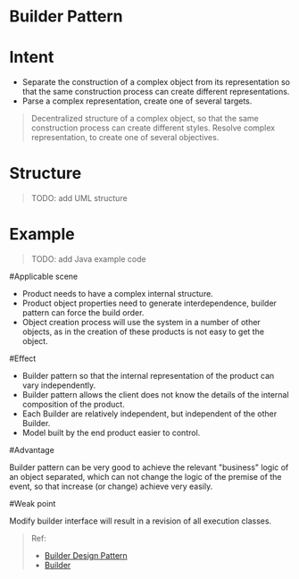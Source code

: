 # Builder Pattern

# Intent

* Separate the construction of a complex object from its representation so that the same construction process can create different representations.
* Parse a complex representation, create one of several targets.

> Decentralized structure of a complex object, so that the same construction process can create different styles. Resolve complex representation, to create one of several objectives.


# Structure

>TODO: add UML structure

# Example
>TODO: add Java example code

#Applicable scene

* Product needs to have a complex internal structure.
* Product object properties need to generate interdependence, builder pattern can force the build order.
* Object creation process will use the system in a number of other objects, as in the creation of these products is not easy to get the object.

#Effect

* Builder pattern so that the internal representation of the product can vary independently. 
* Builder pattern allows the client does not know the details of the internal composition of the product.
* Each Builder are relatively independent, but independent of the other Builder.
* Model built by the end product easier to control.

#Advantage

Builder pattern can be very good to achieve the relevant "business" logic of an object separated, which can not change the logic of the premise of the event, so that increase (or change) achieve very easily.

#Weak point

Modify builder interface will result in a revision of all execution classes.


> Ref:
> * [Builder Design Pattern](https://sourcemaking.com/design_patterns/builder)
> * [Builder](https://pokk.gitbooks.io/program-experience/content/zh-tw/Design%20Pattern/creational/builder.html)

